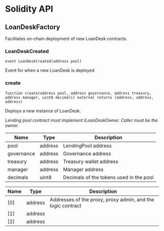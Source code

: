 # Solidity API

## LoanDeskFactory

Facilitates on-chain deployment of new LoanDesk contracts.

### LoanDeskCreated

```solidity
event LoanDeskCreated(address pool)
```

Event for when a new LoanDesk is deployed

### create

```solidity
function create(address pool, address governance, address treasury, address manager, uint8 decimals) external returns (address, address, address)
```

Deploys a new instance of LoanDesk.

_Lending pool contract must implement ILoanDeskOwner.
     Caller must be the owner._

| Name | Type | Description |
| ---- | ---- | ----------- |
| pool | address | LendingPool address |
| governance | address | Governance address |
| treasury | address | Treasury wallet address |
| manager | address | Manager address |
| decimals | uint8 | Decimals of the tokens used in the pool |

| Name | Type | Description |
| ---- | ---- | ----------- |
| [0] | address | Addresses of the proxy, proxy admin, and the logic contract |
| [1] | address |  |
| [2] | address |  |


